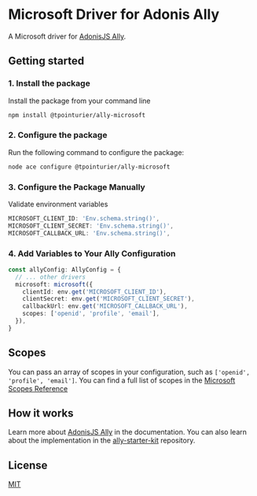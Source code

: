 # Microsoft Driver for Adonis Ally

A Microsoft driver for [AdonisJS Ally](https://docs.adonisjs.com/guides/social-auth).

## Getting started

### 1. Install the package

Install the package from your command line

```bash
npm install @tpointurier/ally-microsoft
```

### 2. Configure the package

Run the following command to configure the package:

```bash
node ace configure @tpointurier/ally-microsoft
```

### 3. Configure the Package Manually

Validate environment variables
```ts
MICROSOFT_CLIENT_ID: 'Env.schema.string()',
MICROSOFT_CLIENT_SECRET: 'Env.schema.string()',
MICROSOFT_CALLBACK_URL: 'Env.schema.string()',
```

### 4. Add Variables to Your Ally Configuration

```ts
const allyConfig: AllyConfig = {
  // ... other drivers
  microsoft: microsoft({
    clientId: env.get('MICROSOFT_CLIENT_ID'),
    clientSecret: env.get('MICROSOFT_CLIENT_SECRET'),
    callbackUrl: env.get('MICROSOFT_CALLBACK_URL'),
    scopes: ['openid', 'profile', 'email'],
  }),
}
```

## Scopes

You can pass an array of scopes in your configuration, such as `['openid', 'profile', 'email']`. You can find a full list of scopes in the [Microsoft Scopes Reference](https://learn.microsoft.com/fr-fr/entra/identity-platform/scopes-oidc)

## How it works

Learn more about [AdonisJS Ally](https://docs.adonisjs.com/guides/social-auth)  in the documentation. You can also learn about the implementation in the [ally-starter-kit](https://github.com/adonisjs-community/ally-starter-kit) repository.

## License

[MIT](LICENSE)